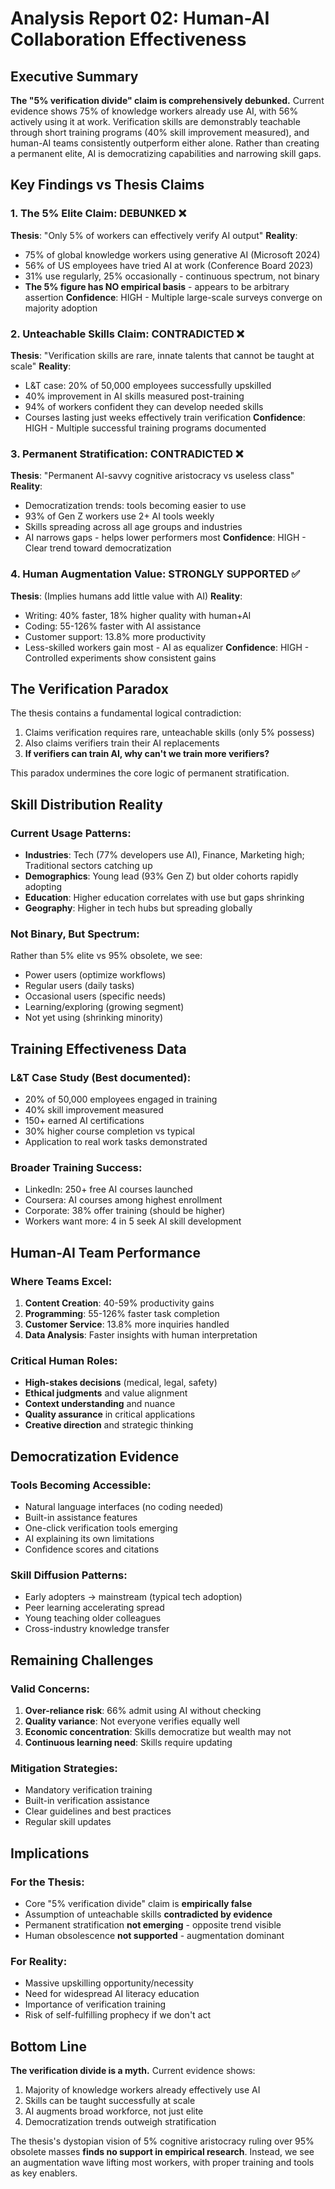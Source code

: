 # Analysis Report 02: Human-AI Collaboration Effectiveness

## Executive Summary

**The "5% verification divide" claim is comprehensively debunked.** Current evidence shows 75% of knowledge workers already use AI, with 56% actively using it at work. Verification skills are demonstrably teachable through short training programs (40% skill improvement measured), and human-AI teams consistently outperform either alone. Rather than creating a permanent elite, AI is democratizing capabilities and narrowing skill gaps.

## Key Findings vs Thesis Claims

### 1. The 5% Elite Claim: DEBUNKED ❌
**Thesis**: "Only 5% of workers can effectively verify AI output"
**Reality**:
- 75% of global knowledge workers using generative AI (Microsoft 2024)
- 56% of US employees have tried AI at work (Conference Board 2023)
- 31% use regularly, 25% occasionally - continuous spectrum, not binary
- **The 5% figure has NO empirical basis** - appears to be arbitrary assertion
**Confidence**: HIGH - Multiple large-scale surveys converge on majority adoption

### 2. Unteachable Skills Claim: CONTRADICTED ❌
**Thesis**: "Verification skills are rare, innate talents that cannot be taught at scale"
**Reality**:
- L&T case: 20% of 50,000 employees successfully upskilled
- 40% improvement in AI skills measured post-training
- 94% of workers confident they can develop needed skills
- Courses lasting just weeks effectively train verification
**Confidence**: HIGH - Multiple successful training programs documented

### 3. Permanent Stratification: CONTRADICTED ❌
**Thesis**: "Permanent AI-savvy cognitive aristocracy vs useless class"
**Reality**:
- Democratization trends: tools becoming easier to use
- 93% of Gen Z workers use 2+ AI tools weekly
- Skills spreading across all age groups and industries
- AI narrows gaps - helps lower performers most
**Confidence**: HIGH - Clear trend toward democratization

### 4. Human Augmentation Value: STRONGLY SUPPORTED ✅
**Thesis**: (Implies humans add little value with AI)
**Reality**:
- Writing: 40% faster, 18% higher quality with human+AI
- Coding: 55-126% faster with AI assistance
- Customer support: 13.8% more productivity
- Less-skilled workers gain most - AI as equalizer
**Confidence**: HIGH - Controlled experiments show consistent gains

## The Verification Paradox

The thesis contains a fundamental logical contradiction:
1. Claims verification requires rare, unteachable skills (only 5% possess)
2. Also claims verifiers train their AI replacements
3. **If verifiers can train AI, why can't we train more verifiers?**

This paradox undermines the core logic of permanent stratification.

## Skill Distribution Reality

### Current Usage Patterns:
- **Industries**: Tech (77% developers use AI), Finance, Marketing high; Traditional sectors catching up
- **Demographics**: Young lead (93% Gen Z) but older cohorts rapidly adopting
- **Education**: Higher education correlates with use but gaps shrinking
- **Geography**: Higher in tech hubs but spreading globally

### Not Binary, But Spectrum:
Rather than 5% elite vs 95% obsolete, we see:
- Power users (optimize workflows)
- Regular users (daily tasks)
- Occasional users (specific needs)
- Learning/exploring (growing segment)
- Not yet using (shrinking minority)

## Training Effectiveness Data

### L&T Case Study (Best documented):
- 20% of 50,000 employees engaged in training
- 40% skill improvement measured
- 150+ earned AI certifications
- 30% higher course completion vs typical
- Application to real work tasks demonstrated

### Broader Training Success:
- LinkedIn: 250+ free AI courses launched
- Coursera: AI courses among highest enrollment
- Corporate: 38% offer training (should be higher)
- Workers want more: 4 in 5 seek AI skill development

## Human-AI Team Performance

### Where Teams Excel:
1. **Content Creation**: 40-59% productivity gains
2. **Programming**: 55-126% faster task completion
3. **Customer Service**: 13.8% more inquiries handled
4. **Data Analysis**: Faster insights with human interpretation

### Critical Human Roles:
- **High-stakes decisions** (medical, legal, safety)
- **Ethical judgments** and value alignment
- **Context understanding** and nuance
- **Quality assurance** in critical applications
- **Creative direction** and strategic thinking

## Democratization Evidence

### Tools Becoming Accessible:
- Natural language interfaces (no coding needed)
- Built-in assistance features
- One-click verification tools emerging
- AI explaining its own limitations
- Confidence scores and citations

### Skill Diffusion Patterns:
- Early adopters → mainstream (typical tech adoption)
- Peer learning accelerating spread
- Young teaching older colleagues
- Cross-industry knowledge transfer

## Remaining Challenges

### Valid Concerns:
1. **Over-reliance risk**: 66% admit using AI without checking
2. **Quality variance**: Not everyone verifies equally well
3. **Economic concentration**: Skills democratize but wealth may not
4. **Continuous learning need**: Skills require updating

### Mitigation Strategies:
- Mandatory verification training
- Built-in verification assistance
- Clear guidelines and best practices
- Regular skill updates

## Implications

### For the Thesis:
- Core "5% verification divide" claim is **empirically false**
- Assumption of unteachable skills **contradicted by evidence**
- Permanent stratification **not emerging** - opposite trend visible
- Human obsolescence **not supported** - augmentation dominant

### For Reality:
- Massive upskilling opportunity/necessity
- Need for widespread AI literacy education
- Importance of verification training
- Risk of self-fulfilling prophecy if we don't act

## Bottom Line

**The verification divide is a myth.** Current evidence shows:
1. Majority of knowledge workers already effectively use AI
2. Skills can be taught successfully at scale
3. AI augments broad workforce, not just elite
4. Democratization trends outweigh stratification

The thesis's dystopian vision of 5% cognitive aristocracy ruling over 95% obsolete masses **finds no support in empirical research**. Instead, we see an augmentation wave lifting most workers, with proper training and tools as key enablers.